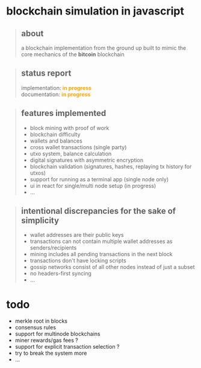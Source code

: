 # blockchain simulation in javascript

> ## about
>
> a blockchain implementation from the ground up built to mimic the core mechanics of the **bitcoin** blockchain

> ## status report
>
> implementation: <b style="color:orange"> in progress</b>  
> documentation: <b style="color:orange"> in progress</b>

> ## features implemented
>
> - block mining with proof of work
> - blockchain difficulty
> - wallets and balances
> - cross wallet transactions (single party)
> - utxo system, balance calculation
> - digital signatures with asymmetric encryption
> - blockchain validation (signatures, hashes, replaying tx history for utxos)
> - support for running as a terminal app (single node only)
> - ui in react for single/multi node setup (in progress)
> - ...

> ## intentional discrepancies for the sake of simplicity
>
> - wallet addresses are their public keys
> - transactions can not contain multiple wallet addresses as senders/recipients
> - mining includes all pending transactions in the next block
> - transactions don't have locking scripts
> - gossip networks consist of all other nodes instead of just a subset
> - no headers-first syncing
> - ...

# todo

- merkle root in blocks
- consensus rules
- support for multinode blockchains
- miner rewards/gas fees ?
- support for explicit transaction selection ?
- try to break the system more
- ...
